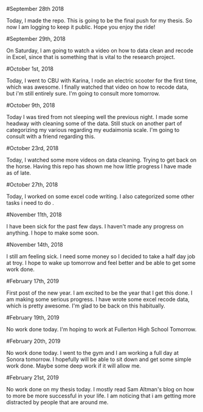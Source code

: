 #September 28th 2018

Today, I made the repo. This is going to be the final push for my thesis. So now I am logging to keep it public. Hope you enjoy the ride!


#September 29th, 2018

On Saturday, I am going to watch a video on how to data clean and recode in Excel, since that is something that is vital to the research project.


#October 1st, 2018

Today, I went to CBU with Karina, I rode an electric scooter for the first time, which was awesome. I finally watched that video on how to recode data, but i'm still entirely sure. I'm going to consult more tomorrow.


#October 9th, 2018

Today I was tired from not sleeping well the previous night. I made some headway with cleaning some of the data. Still stuck on another part of categorizing my various regarding my eudaimonia scale. I'm going to consult with a friend regarding this.


#October 23rd, 2018

Today, I watched some more videos on data cleaning. Trying to get back on the horse. Having this repo has shown me how little
progress I have made as of late.


#October 27th, 2018

Today, I worked on some excel code writing. I also categorized some other tasks i need to do .

#November 11th, 2018

I have been sick for the past few days. I haven't made any progress on anything. I hope to make some soon.


#November 14th, 2018

I still am feeling sick. I need some money so I decided to take a half day job at troy. I hope to wake up tomorrow and feel better and be able to get some work done.

#February 17th, 2019

First post of the new year. I am excited to be the year that I get this done. I am making some serious progress. I have wrote some excel recode data, which is pretty awesome. I'm glad to be back on this habitually.

#February 19th, 2019

No work done today. I'm hoping to work at Fullerton High School Tomorrow.

#February 20th, 2019

No work done today. I went to the gym and I am working a full day at Sonora tomorrow. I hopefully will be able to sit down and get some simple work done. Maybe some deep work if it will allow me.

#February 21st, 2019

No work done on my thesis today. I mostly read Sam Altman's blog on how to more be more successful in your life. I am noticing that i am getting more distracted by people that are around me. 
